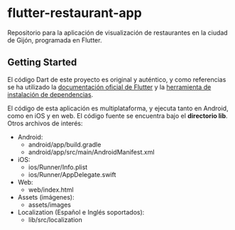 # flutter-restaurant-app

Repositorio para la aplicación de visualización de restaurantes en la ciudad de Gijón, programada en Flutter.

## Getting Started

El código Dart de este proyecto es original y auténtico, y como referencias se ha utilizado la [documentación oficial de Flutter](https://flutter.dev/docs) y la [herramienta de instalación de dependencias](https://pub.dev/packages).

El código de esta aplicación es multiplataforma, y ejecuta tanto en Android, como en iOS y en web. El código fuente se encuentra bajo el **directorio lib**. Otros archivos de interés:
- Android:
    - android/app/build.gradle
    - android/app/src/main/AndroidManifest.xml
- iOS:
    - ios/Runner/Info.plist
    - ios/Runner/AppDelegate.swift
- Web:
    - web/index.html
- Assets (imágenes):
    - assets/images
- Localization (Español e Inglés soportados):
    - lib/src/localization

